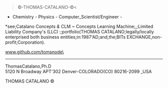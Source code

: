 >©-THOMAS-CATALANO-©<

- Chemistry - Physics - Computer_Scientist/Engineer -


*see;Catalano Concepts _&_ CLM ~ Concepts Learning Machine;,;Limited Liability Company's (LLC)
:;portfolio(THOMAS CATALANO;legally/locally enterprised both business entities;in:1987'AD;and,the;BITs EXCHANGE,non-profit;Corporation).



www.github.com/tomsnode\


--------------
ThomasCatalano,Ph.D\
5120 N Broadway APT'302
Denver-COLORADO(CO) 80216-2099 _USA

THOMAS CATALANO ©
